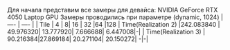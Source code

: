 Для начала представим все замеры для девайса: NVIDIA GeForce RTX 4050 Laptop GPU
Замеры проводились при параметре (dynamic, 1024)
| —- | —- |
| Tile     | 4  | 8| 16 | 32 |64 |128
| Time(Realization 2)     |242.083840 | 49.976320| 13.777920| 7.666688| 6.447008|-|
| Time(Realization 3)     | 90.216384|27.869184| 20.271104| 20.150272| -|-|

